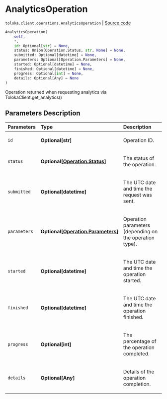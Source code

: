 # AnalyticsOperation
`toloka.client.operations.AnalyticsOperation` | [Source code](https://github.com/Toloka/toloka-kit/blob/v0.1.24/src/client/operations.py#L120)

```python
AnalyticsOperation(
    self,
    *,
    id: Optional[str] = None,
    status: Union[Operation.Status, str, None] = None,
    submitted: Optional[datetime] = None,
    parameters: Optional[Operation.Parameters] = None,
    started: Optional[datetime] = None,
    finished: Optional[datetime] = None,
    progress: Optional[int] = None,
    details: Optional[Any] = None
)
```

Operation returned when requesting analytics via TolokaClient.get_analytics()

## Parameters Description

| Parameters | Type | Description |
| :----------| :----| :-----------|
`id`|**Optional\[str\]**|<p>Operation ID.</p>
`status`|**Optional\[[Operation.Status](toloka.client.operations.Operation.Status.md)\]**|<p>The status of the operation.</p>
`submitted`|**Optional\[datetime\]**|<p>The UTC date and time the request was sent.</p>
`parameters`|**Optional\[[Operation.Parameters](toloka.client.operations.Operation.Parameters.md)\]**|<p>Operation parameters (depending on the operation type).</p>
`started`|**Optional\[datetime\]**|<p>The UTC date and time the operation started.</p>
`finished`|**Optional\[datetime\]**|<p>The UTC date and time the operation finished.</p>
`progress`|**Optional\[int\]**|<p>The percentage of the operation completed.</p>
`details`|**Optional\[Any\]**|<p>Details of the operation completion.</p>
